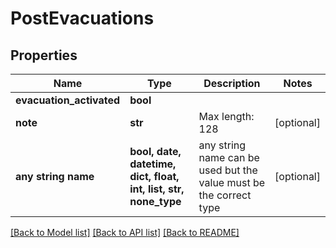 # PostEvacuations


## Properties
Name | Type | Description | Notes
------------ | ------------- | ------------- | -------------
**evacuation_activated** | **bool** |  | 
**note** | **str** | Max length: 128 | [optional] 
**any string name** | **bool, date, datetime, dict, float, int, list, str, none_type** | any string name can be used but the value must be the correct type | [optional]

[[Back to Model list]](../README.md#documentation-for-models) [[Back to API list]](../README.md#documentation-for-api-endpoints) [[Back to README]](../README.md)


